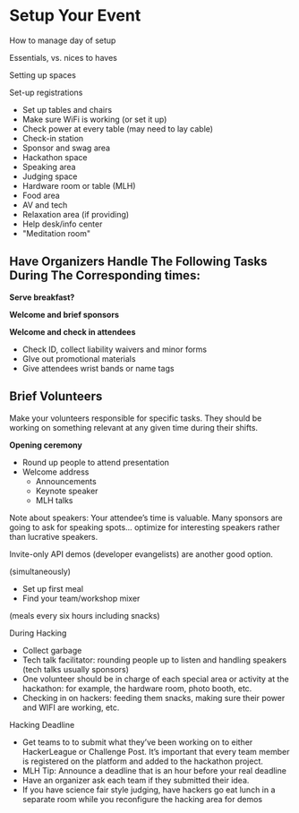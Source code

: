# Setup Your Event

How to manage day of setup

Essentials, vs. nices to haves

Setting up spaces

Set-up registrations

* Set up tables and chairs
* Make sure WiFi is working \(or set it up\)
* Check power at every table \(may need to lay cable\)
* Check-in station
* Sponsor and swag area
* Hackathon space
* Speaking area
* Judging space
* Hardware room or table \(MLH\)
* Food area
* AV and tech
* Relaxation area \(if providing\)
* Help desk/info center
* "Meditation room"

## Have Organizers Handle The Following Tasks During The Corresponding times:

**Serve breakfast?**

**Welcome and brief sponsors**

**Welcome and check in attendees**

* Check ID, collect liability waivers and minor forms
* GIve out promotional materials
* Give attendees wrist bands or name tags

## Brief Volunteers

Make your volunteers responsible for specific tasks. They should be working on something relevant at any given time during their shifts.

**Opening ceremony**

* Round up people to attend presentation
* Welcome address
  * Announcements
  * Keynote speaker
  * MLH talks

Note about speakers: Your attendee’s time is valuable. Many sponsors are going to ask for speaking spots… optimize for interesting speakers rather than lucrative speakers.

Invite-only API demos \(developer evangelists\) are another good option.

\(simultaneously\)

* Set up first meal
* Find your team/workshop mixer

\(meals every six hours including snacks\)

During Hacking

* Collect garbage
* Tech talk facilitator: rounding people up to listen and handling speakers \(tech talks usually sponsors\)
* One volunteer should be in charge of each special area or activity at the hackathon: for example, the hardware room, photo booth, etc.
* Checking in on hackers: feeding them snacks, making sure their power and WIFI are working, etc.

Hacking Deadline

* Get teams to to submit what they’ve been working on to either HackerLeague or Challenge Post. It’s important that every team member is registered on the platform and added to the hackathon project.
* MLH Tip: Announce a deadline that is an hour before your real deadline
* Have an organizer ask each team if they submitted their idea.
* If you have science fair style judging, have hackers go eat lunch in a separate room while you reconfigure the hacking area for demos

